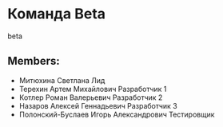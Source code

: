 # Команда Beta
beta

## Members:
* Митюхина Светлана                        Лид
* Терехин Артем Михайлович                 Разработчик 1
* Котлер Роман Валерьевич                  Разработчик 2
* Назаров Алексей Геннадьевич              Разработчик 3
* Полонский-Буслаев Игорь Александрович    Тестировщик